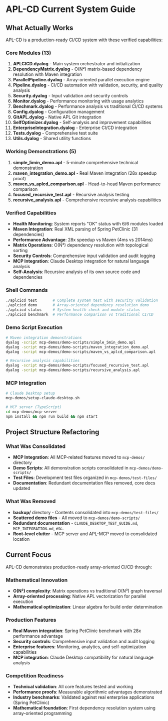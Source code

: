 # APL-CD Current System Guide

## What Actually Works

APL-CD is a production-ready CI/CD system with these verified capabilities:

### Core Modules (13)
1. **APLCICD.dyalog** - Main system orchestrator and initialization
2. **DependencyMatrix.dyalog** - O(N²) matrix-based dependency resolution with Maven integration
3. **ParallelPipeline.dyalog** - Array-oriented parallel execution engine
4. **Pipeline.dyalog** - CI/CD automation with validation, security, and quality analysis
5. **Security.dyalog** - Input validation and security controls
6. **Monitor.dyalog** - Performance monitoring with usage analytics
7. **Benchmark.dyalog** - Performance analysis vs traditional CI/CD systems
8. **Config.dyalog** - Configuration management
9. **GitAPL.dyalog** - Native APL Git integration
10. **SelfOptimizer.dyalog** - Self-analysis and improvement capabilities
11. **EnterpriseIntegration.dyalog** - Enterprise CI/CD integration
12. **Tests.dyalog** - Comprehensive test suite
13. **Utils.dyalog** - Shared utility functions

### Working Demonstrations (5)
1. **simple_5min_demo.apl** - 5-minute comprehensive technical demonstration
2. **maven_integration_demo.apl** - Real Maven integration (28x speedup proof)
3. **maven_vs_aplcd_comparison.apl** - Head-to-head Maven performance comparison
4. **focused_recursive_test.apl** - Recursive analysis testing
5. **recursive_analysis.apl** - Comprehensive recursive analysis capabilities

### Verified Capabilities
- **Health Monitoring**: System reports "OK" status with 6/6 modules loaded
- **Maven Integration**: Real XML parsing of Spring PetClinic (31 dependencies)
- **Performance Advantage**: 28x speedup vs Maven (4ms vs 2014ms)
- **Matrix Operations**: O(N²) dependency resolution with topological sorting
- **Security Controls**: Comprehensive input validation and audit logging
- **MCP Integration**: Claude Desktop integration for natural language analysis
- **Self-Analysis**: Recursive analysis of its own source code and dependencies

### Shell Commands
```bash
./aplcicd test       # Complete system test with security validation
./aplcicd demo       # Array-oriented dependency resolution demo
./aplcicd status     # System health check and module status
./aplcicd benchmark  # Performance comparison vs traditional CI/CD
```

### Demo Script Execution
```bash
# Maven integration demonstrations
dyalog -script mcp-demos/demo-scripts/simple_5min_demo.apl
dyalog -script mcp-demos/demo-scripts/maven_integration_demo.apl
dyalog -script mcp-demos/demo-scripts/maven_vs_aplcd_comparison.apl

# Recursive analysis capabilities
dyalog -script mcp-demos/demo-scripts/focused_recursive_test.apl
dyalog -script mcp-demos/demo-scripts/recursive_analysis.apl
```

### MCP Integration
```bash
# Claude Desktop setup
mcp-demos/setup-claude-desktop.sh

# MCP server (TypeScript)
cd mcp-demos/mcp-server
npm install && npm run build && npm start
```

## Project Structure Refactoring

### What Was Consolidated
- **MCP Integration**: All MCP-related features moved to `mcp-demos/` directory
- **Demo Scripts**: All demonstration scripts consolidated in `mcp-demos/demo-scripts/`
- **Test Files**: Development test files organized in `mcp-demos/test-files/`
- **Documentation**: Redundant documentation files removed, core docs updated

### What Was Removed
- **backup/** directory - Contents consolidated into `mcp-demos/test-files/`
- **Scattered demo files** - All moved to `mcp-demos/demo-scripts/`
- **Redundant documentation** - `CLAUDE_DESKTOP_TEST_GUIDE.md`, `MCP_INTEGRATION.md`, etc.
- **Root-level clutter** - MCP server and APL-MCP moved to consolidated location

## Current Focus

APL-CD demonstrates production-ready array-oriented CI/CD through:

### Mathematical Innovation
- **O(N²) complexity**: Matrix operations vs traditional O(N³) graph traversal
- **Array-oriented processing**: Native APL vectorization for parallel execution
- **Mathematical optimization**: Linear algebra for build order determination

### Production Features
- **Real Maven integration**: Spring PetClinic benchmark with 28x performance advantage
- **Security controls**: Comprehensive input validation and audit logging
- **Enterprise features**: Monitoring, analytics, and self-optimization capabilities
- **MCP integration**: Claude Desktop compatibility for natural language analysis

### Competition Readiness
- **Technical validation**: All core features tested and working
- **Performance proofs**: Measurable algorithmic advantages demonstrated
- **Industry benchmarks**: Validated against real enterprise applications (Spring PetClinic)
- **Mathematical foundation**: First dependency resolution system using array-oriented programming